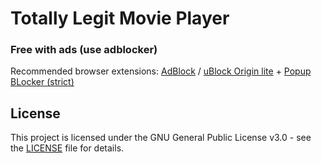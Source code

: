 # Totally Legit Movie Player
### Free with ads (use adblocker)

Recommended browser extensions: [AdBlock](https://chromewebstore.google.com/detail/gighmmpiobklfepjocnamgkkbiglidom?utm_source=item-share-cb) / [uBlock Origin lite](https://chromewebstore.google.com/detail/ddkjiahejlhfcafbddmgiahcphecmpfh?utm_source=item-share-cb) + [Popup BLocker (strict)](https://chromewebstore.google.com/detail/aefkmifgmaafnojlojpnekbpbmjiiogg?utm_source=item-share-cb)

## License

This project is licensed under the GNU General Public License v3.0 - see the [LICENSE](./LICENSE) file for details.